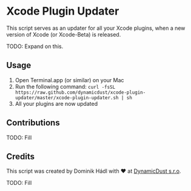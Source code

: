 # Xcode Plugin Updater

This script serves as an updater for all your Xcode plugins, when a new version of Xcode (or Xcode-Beta) is released. 

TODO: Expand on this.


## Usage

1. Open Terminal.app (or similar) on your Mac
2. Run the following command:
		`curl -fsSL https://raw.github.com/dynamicdust/xcode-plugin-updater/master/xcode-plugin-updater.sh | sh`
3. All your plugins are now updated

## Contributions

TODO: Fill

## Credits
This script was created by Dominik Hádl with ♥ at [DynamicDust s.r.o](http://www.dynamicdust.com).

TODO: Fill